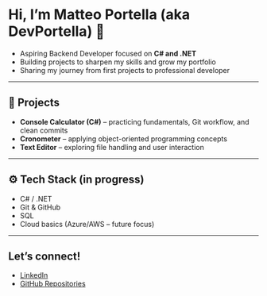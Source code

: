 # Hi, I’m Matteo Portella (aka DevPortella) 👋

- Aspiring Backend Developer focused on **C# and .NET**   
- Building projects to sharpen my skills and grow my portfolio   
- Sharing my journey from first projects to professional developer   

---

## 📂 Projects 
- **Console Calculator (C#)** – practicing fundamentals, Git workflow, and clean commits  
- **Cronometer** – applying object-oriented programming concepts  
- **Text Editor** – exploring file handling and user interaction  

---

## ⚙️ Tech Stack (in progress) 
- C# / .NET  
- Git & GitHub  
- SQL
- Cloud basics (Azure/AWS – future focus)  

---

## Let’s connect!
- [LinkedIn](https://www.linkedin.com/in/devportella/)  
- [GitHub Repositories](https://github.com/devportella)
